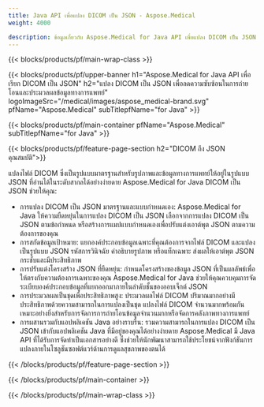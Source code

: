 ```yaml
---
title: Java API เพื่อแปลง DICOM เป็น JSON - Aspose.Medical
weight: 4000

description: ข้อมูลเกี่ยวกับ Aspose.Medical for Java API เพื่อแปลง DICOM เป็น JSON
---
```


{{< blocks/products/pf/main-wrap-class >}}

{{< blocks/products/pf/upper-banner h1="Aspose.Medical for Java API เพื่อเรียก DICOM เป็น JSON" h2="แปลง DICOM เป็น JSON เพื่อลดความซับซ้อนในการถ่ายโอนและประมวลผลข้อมูลทางการแพทย์" logoImageSrc="/medical/images/aspose_medical-brand.svg" pfName="Aspose.Medical" subTitlepfName="for Java" >}}

{{< blocks/products/pf/main-container pfName="Aspose.Medical" subTitlepfName="for Java" >}}

{{< blocks/products/pf/feature-page-section h2="DICOM ถึง JSON คุณสมบัติ">}}

<p>แปลงไฟล์ DICOM ซึ่งเป็นรูปแบบมาตรฐานสําหรับรูปภาพและข้อมูลทางการแพทย์ให้อยู่ในรูปแบบ JSON ที่อ่านได้ในระดับสากลได้อย่างง่ายดาย Aspose.Medical for Java DICOM เป็น JSON ช่วยให้คุณ:</p>

<ul>
<li>การแปลง DICOM เป็น JSON มาตรฐานและแบบกําหนดเอง: Aspose.Medical for Java ให้ความยืดหยุ่นในการแปลง DICOM เป็น JSON เลือกจากการแปลง DICOM เป็น JSON ตามข้อกําหนด หรือสร้างการแมปแบบกําหนดเองเพื่อปรับแต่งเอาต์พุต JSON ตามความต้องการของคุณ</li>
<li>การสกัดข้อมูลเป้าหมาย: แยกองค์ประกอบข้อมูลเฉพาะที่คุณต้องการจากไฟล์ DICOM และแปลงเป็นรูปแบบ JSON รหัสการวินิจฉัย คําอธิบายรูปภาพ หรือแท็กเฉพาะ ส่งผลให้เอาต์พุต JSON กระชับและมีประสิทธิภาพ</li>
<li>การปรับแต่งโครงสร้าง JSON ที่ยืดหยุ่น: กําหนดโครงสร้างของข้อมูล JSON ที่เป็นผลลัพธ์เพื่อให้ตรงกับความต้องการเฉพาะของคุณ Aspose.Medical for Java ช่วยให้คุณควบคุมการจัดระเบียบองค์ประกอบข้อมูลที่แยกออกมาภายในลําดับชั้นของออบเจ็กต์ JSON</li>
<li>การประมวลผลเป็นชุดเพื่อประสิทธิภาพสูง: ประมวลผลไฟล์ DICOM ปริมาณมากอย่างมีประสิทธิภาพด้วยความสามารถในการแปลงเป็นชุด แปลงไฟล์ DICOM จํานวนมากพร้อมกัน เหมาะอย่างยิ่งสําหรับการจัดการการถ่ายโอนข้อมูลจํานวนมากหรือจัดการคลังภาพทางการแพทย์</li>
<li>การผสานรวมกับแอปพลิเคชัน Java อย่างราบรื่น: รวมความสามารถในการแปลง DICOM เป็น JSON เข้ากับแอปพลิเคชัน Java ที่มีอยู่ของคุณได้อย่างง่ายดาย  Aspose.Medical มี Java API ที่ได้รับการจัดทําเป็นเอกสารอย่างดี ซึ่งช่วยให้นักพัฒนาสามารถใช้ประโยชน์จากฟังก์ชันการแปลงภายในโซลูชันซอฟต์แวร์ด้านการดูแลสุขภาพของตนได้</li>
</ul>

{{< /blocks/products/pf/feature-page-section >}}

{{< /blocks/products/pf/main-container >}}

{{< /blocks/products/pf/main-wrap-class >}}
